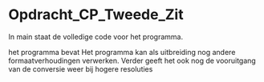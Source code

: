 # Opdracht_CP_Tweede_Zit
In main staat de volledige code voor het programma.

het programma bevat
Het programma kan als uitbreiding nog andere formaatverhoudingen verwerken.
Verder geeft het ook nog de vooruitgang van de conversie weer bij hogere resoluties
